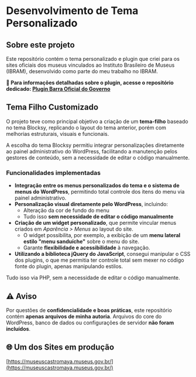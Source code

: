 # Desenvolvimento de Tema Personalizado

## Sobre este projeto

Este repositório contém o tema personalizado e plugin que criei para os sites oficiais dos museus vinculados ao Instituto Brasileiro de Museus (IBRAM), desenvolvido como parte do meu trabalho no IBRAM.

**🔗 Para informações detalhadas sobre o plugin, acesse o repositório dedicado: [Plugin Barra Oficial do Governo](https://github.com/joaoguiaguiar/Desenvolvimento-de-Plugin)**

## Tema Filho Customizado

O projeto teve como principal objetivo a criação de um **tema-filho** baseado no tema Blocksy, replicando o layout do tema anterior, porém com melhorias estruturais, visuais e funcionais.

A escolha do tema Blocksy permitiu integrar personalizações diretamente ao painel administrativo do WordPress, facilitando a manutenção pelos gestores de conteúdo, sem a necessidade de editar o código manualmente.

### Funcionalidades implementadas

- **Integração entre os menus personalizados do tema e o sistema de menus do WordPress**, permitindo total controle dos itens do menu via painel administrativo.
- **Personalização visual diretamente pelo WordPress**, incluindo:
  - Alteração da cor de fundo do menu
  - Tudo isso **sem necessidade de editar o código manualmente**
- **Criação de um widget personalizado**, que permite vincular menus criados em *Aparência > Menus* ao layout do site.
  - O widget possibilita, por exemplo, a exibição de um **menu lateral estilo "menu sanduíche"** sobre o menu do site.
  - Garante **flexibilidade e acessibilidade** à navegação.
- **Utilizando a biblioteca jQuery do JavaScript**, consegui manipular o CSS dos plugins, o que me permitia ter controle total sem mexer no código fonte do plugin, apenas manipulando estilos.

Tudo isso via PHP, sem a necessidade de editar o código manualmente.

## ⚠️ Aviso

Por questões de **confidencialidade e boas práticas**, este repositório contém **apenas arquivos de minha autoria**.
Arquivos do core do WordPress, banco de dados ou configurações de servidor **não foram incluídos**.

## 🌐 Um dos Sites em produção

[https://museuscastromaya.museus.gov.br/](https://museuscastromaya.museus.gov.br/)
